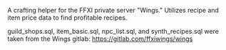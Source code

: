 A crafting helper for the FFXI private server "Wings." Utilizes recipe and item price data to find profitable recipes.

guild_shops.sql, item_basic.sql, npc_list.sql, and synth_recipes.sql were taken from the Wings gitlab:
https://gitlab.com/ffxiwings/wings
